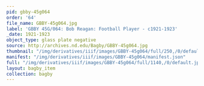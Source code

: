 ```yaml
---
pid: gbby-45g064
order: '64'
file_name: GBBY-45g064.jpg
label: 'GBBY 45G/064: Bob Reagan: Football Player - c1921-1923'
_date: 1921-1923
object_type: glass plate negative
source: http://archives.nd.edu/Bagby/GBBY-45g064.jpg
thumbnail: "/img/derivatives/iiif/images/GBBY-45g064/full/250,/0/default.jpg"
manifest: "/img/derivatives/iiif/images/GBBY-45g064/manifest.json"
full: "/img/derivatives/iiif/images/GBBY-45g064/full/1140,/0/default.jpg"
layout: bagby_item
collection: bagby
---
```

